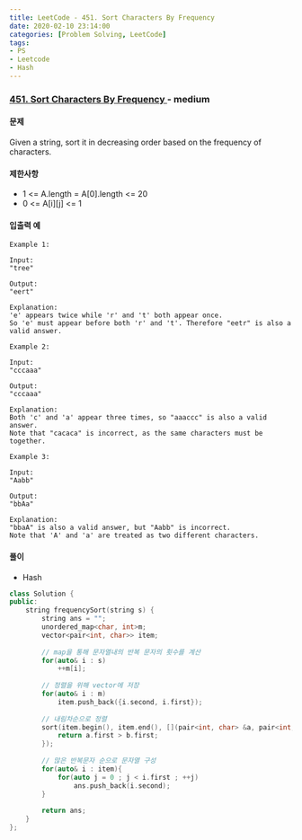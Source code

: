 ```yaml
---
title: LeetCode - 451. Sort Characters By Frequency
date: 2020-02-10 23:14:00
categories: [Problem Solving, LeetCode]
tags:
- PS
- Leetcode
- Hash
---
```


### [ 451. Sort Characters By Frequency ](https://leetcode.com/problems/sort-characters-by-frequency/) - medium

#### 문제

Given a string, sort it in decreasing order based on the frequency of characters.

#### 제한사항

  - 1 <= A.length = A[0].length <= 20
  - 0 <= A[i][j] <= 1

#### 입출력 예

```
Example 1:

Input:
"tree"

Output:
"eert"

Explanation:
'e' appears twice while 'r' and 't' both appear once.
So 'e' must appear before both 'r' and 't'. Therefore "eetr" is also a valid answer.
```
```
Example 2:

Input:
"cccaaa"

Output:
"cccaaa"

Explanation:
Both 'c' and 'a' appear three times, so "aaaccc" is also a valid answer.
Note that "cacaca" is incorrect, as the same characters must be together.
```
```
Example 3:

Input:
"Aabb"

Output:
"bbAa"

Explanation:
"bbaA" is also a valid answer, but "Aabb" is incorrect.
Note that 'A' and 'a' are treated as two different characters.

```

#### 풀이
  - Hash

```cpp
class Solution {
public:
    string frequencySort(string s) {
        string ans = "";
        unordered_map<char, int>m;
        vector<pair<int, char>> item;
        
        // map을 통해 문자열내의 반복 문자의 횟수를 계산
        for(auto& i : s)
            ++m[i];
        
        // 정렬을 위해 vector에 저장
        for(auto& i : m)
            item.push_back({i.second, i.first});
        
        // 내림차순으로 정렬
        sort(item.begin(), item.end(), [](pair<int, char> &a, pair<int, char> &b){
            return a.first > b.first;
        });
        
        // 많은 반복문자 순으로 문자열 구성
        for(auto& i : item){
            for(auto j = 0 ; j < i.first ; ++j)
                ans.push_back(i.second);
        }
            
        return ans;
    }
};
```

